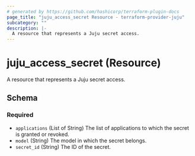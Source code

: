 ```yaml
---
# generated by https://github.com/hashicorp/terraform-plugin-docs
page_title: "juju_access_secret Resource - terraform-provider-juju"
subcategory: ""
description: |-
  A resource that represents a Juju secret access.
---
```


# juju_access_secret (Resource)

A resource that represents a Juju secret access.



<!-- schema generated by tfplugindocs -->
## Schema

### Required

- `applications` (List of String) The list of applications to which the secret is granted or revoked.
- `model` (String) The model in which the secret belongs.
- `secret_id` (String) The ID of the secret.
